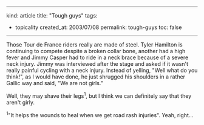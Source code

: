 -----
kind: article
title: "Tough guys"
tags:
- topicality
created_at: 2003/07/08
permalink: tough-guys
toc: false
-----

<p>Those Tour de France riders really are made of steel. Tyler Hamilton is continuing to compete despite a broken collar bone, another had a high fever and Jimmy Casper had to ride in a neck brace because of a severe neck injury. Jimmy was interviewed after the stage and asked if it wasn't really painful cycling with a neck injury. Instead of yelling, "Well what do you think!", as I would have done, he just shrugged his shoulders in a rather Gallic way and said, "We are not girls."</p>

<p>Well, they may shave their legs<sup>1</sup>, but I think we can definitely say that they aren't girly.</p>

<p><sup>1</sup>"It helps the wounds to heal when we get road rash injuries". Yeah, right...</p>


